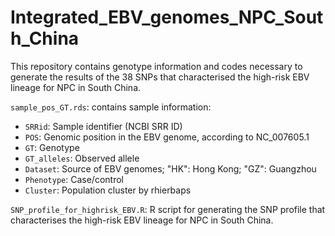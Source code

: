 # Integrated_EBV_genomes_NPC_South_China
This repository contains genotype information and codes necessary to generate the results of the 38 SNPs that characterised the high-risk EBV lineage for NPC in South China.

`sample_pos_GT.rds`: contains sample information:  

- `SRRid`: Sample identifier (NCBI SRR ID)  
- `POS`: Genomic position in the EBV genome, according to NC_007605.1  
- `GT`: Genotype  
- `GT_alleles`: Observed allele  
- `Dataset`: Source of EBV genomes; "HK": Hong Kong; "GZ": Guangzhou  
- `Phenotype`: Case/control  
- `Cluster`: Population cluster by rhierbaps

`SNP_profile_for_highrisk_EBV.R`: R script for generating the SNP profile that characterises the high-risk EBV lineage for NPC in South China.

